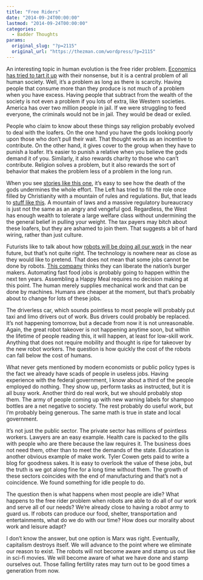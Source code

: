 ```yaml
---
title: "Free Riders"
date: "2014-09-24T00:00:00"
lastmod: "2014-09-24T00:00:00"
categories:
  - Badder Thoughts
params:
  original_slug: "?p=2115"
  original_url: "https://thezman.com/wordpress/?p=2115"
---
```


An interesting topic in human evolution is the free rider problem.
<a href="http://plato.stanford.edu/entries/free-rider/"
rel="noopener noreferrer" target="_blank">Economics has tried to tart it
up</a> with their nonsense, but it is a central problem of all human
society. Well, it’s a problem as long as there is scarcity. Having
people that consume more than they produce is not much of a problem when
you have excess. Having people that subtract from the wealth of the
society is not even a problem if you lots of extra, like Western
societies. America has over two million people in jail. If we were
struggling to feed everyone, the criminals would not be in jail. They
would be dead or exiled.

People who claim to know about these things say religion probably
evolved to deal with the loafers. On the one hand you have the gods
looking poorly upon those who don’t pull their wait. That thought works
as an incentive to contribute. On the other hand, it gives cover to the
group when they have to punish a loafer. It’s easier to punish a
relative when you believe the gods demand it of you. Similarly, it also
rewards charity to those who can’t contribute. Religion solves a
problem, but it also rewards the sort of behavior that makes the problem
less of a problem in the long run.

When you see <a
href="http://www.dailymail.co.uk/news/article-2667123/Pregnant-glamour-model-NHS-funded-boob-job-tells-Loose-Women-wants-inspiration-women-small-breasts.html"
rel="noopener noreferrer" target="_blank">stories like this one</a>,
it’s easy to see how the death of the gods undermines the whole effort.
The Left has tried to fill the role once filled by Christianity with a
mountain of rules and regulations. But, that leads to <a
href="http://www.nbcphiladelphia.com/news/local/Prisoner-Sues-Pizza-Place-He-Tried-to-Rob-268048731.html"
rel="noopener noreferrer" target="_blank">stuff like this</a>. A
mountain of laws and a massive regulatory bureaucracy is just not the
same as an angry and vengeful god. Regardless, the West has enough
wealth to tolerate a large welfare class without undermining the the
general belief in pulling your weight. The tax payers may bitch about
these loafers, but they are ashamed to join them. That suggests a bit of
hard wiring, rather than just culture.

Futurists like to talk about how <a
href="http://www.amazon.com/The-Second-Machine-Age-Technologies/dp/1480577472"
rel="noopener noreferrer" target="_blank">robots will be doing all our
work</a> in the near future, but that’s not quite right. The technology
is nowhere near as close as they would like to pretend. That does not
mean that some jobs cannot be done by robots. <a
href="http://www.businessinsider.com/momentum-machines-burger-robot-2014-8"
rel="noopener noreferrer" target="_blank">This company</a> thinks they
can liberate the nation’s burger makers. Automating fast food jobs is
probably going to happen within the next ten years. Assembling a Happy
Meal requires no decision making at this point. The human merely
supplies mechanical work and that can be done by machines. Humans are
cheaper at the moment, but that’s probably about to change for lots of
these jobs.

The driverless car, which sounds pointless to most people will probably
put taxi and limo drivers out of work. Bus drivers could probably be
replaced. It’s not happening tomorrow, but a decade from now it is not
unreasonable. Again, the great robot takeover is not happening anytime
soon, but within the lifetime of people reading this, it will happen, at
least for low-skill work. Anything that does not require mobility and
thought is ripe for takeover by the new robot workers. The question is
how quickly the cost of the robots can fall below the cost of humans.

What never gets mentioned by modern economists or public policy types is
the fact we already have scads of people in useless jobs. Having
experience with the federal government, I know about a third of the
people employed do nothing. They show up, perform tasks as instructed,
but it is all busy work. Another third do real work, but we should
probably stop them. The army of people coming up with new warning labels
for shampoo bottles are a net negative to society. The rest probably do
useful work, but I’m probably being generous. The same math is true in
state and local government.

It’s not just the public sector. The private sector has millions of
pointless workers. Lawyers are an easy example. Health care is packed to
the gills with people who are there because the law requires it. The
business does not need them, other than to meet the demands of the
state. Education is another obvious example of make work. Tyler Cowen
gets paid to write a blog for goodness sakes. It is easy to overlook the
value of these jobs, but the truth is we got along fine for a long time
without them. The growth of these sectors coincides with the end of
manufacturing and that’s not a coincidence. We found something for idle
people to do.

The question then is what happens when most people are idle? What
happens to the free rider problem when robots are able to do all of our
work and serve all of our needs? We’re already close to having a robot
army to guard us. If robots can produce our food, shelter,
transportation and entertainments, what do we do with our time? How does
our morality about work and leisure adapt?

I don’t know the answer, but one option is Marx was right. Eventually,
capitalism destroys itself. We will advance to the point where we
eliminate our reason to exist. The robots will not become aware and
stamp us out like in sci-fi movies. We will become aware of what we have
done and stamp ourselves out. Those falling fertility rates may turn out
to be good times a generation from now.
